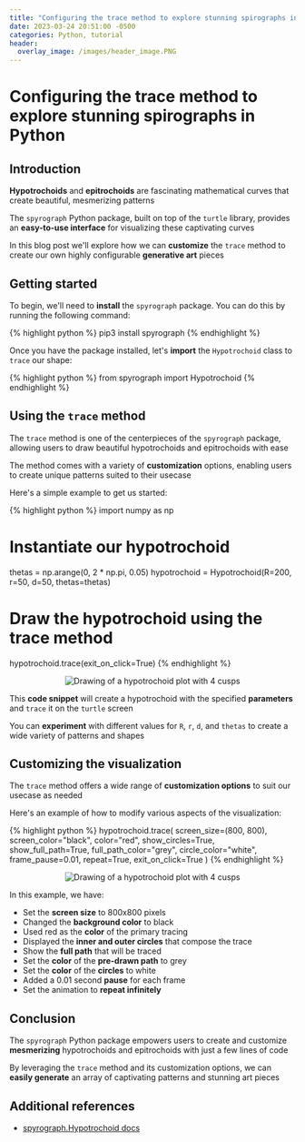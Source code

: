 ```yaml
---
title: "Configuring the trace method to explore stunning spirographs in Python"
date: 2023-03-24 20:51:00 -0500
categories: Python, tutorial
header:
  overlay_image: /images/header_image.PNG
---
```


# Configuring the trace method to explore stunning spirographs in Python

## Introduction

**Hypotrochoids** and **epitrochoids** are fascinating mathematical curves that create beautiful, mesmerizing patterns

The `spyrograph` Python package, built on top of the `turtle` library, provides an **easy-to-use interface** for visualizing these captivating curves

In this blog post we'll explore how we can **customize** the `trace` method to create our own highly configurable **generative art** pieces

## Getting started

To begin, we'll need to **install** the `spyrograph` package. You can do this by running the following command:

{% highlight python %}
pip3 install spyrograph
{% endhighlight %}

Once you have the package installed, let's **import** the `Hypotrochoid` class to `trace` our shape:

{% highlight python %}
from spyrograph import Hypotrochoid
{% endhighlight %}

## Using the `trace` method

The `trace` method is one of the centerpieces of the `spyrograph` package, allowing users to draw beautiful hypotrochoids and epitrochoids with ease

The method comes with a variety of **customization** options, enabling users to create unique patterns suited to their usecase

Here's a simple example to get us started:

{% highlight python %}
import numpy as np

# Instantiate our hypotrochoid
thetas = np.arange(0, 2 * np.pi, 0.05)
hypotrochoid = Hypotrochoid(R=200, r=50, d=50, thetas=thetas)

# Draw the hypotrochoid using the trace method
hypotrochoid.trace(exit_on_click=True)
{% endhighlight %}

<p align="center">
  <img src="{{ site.url }}{{ site.baseurl }}/images/astroid.PNG" alt="Drawing of a hypotrochoid plot with 4 cusps">
</p>

This **code snippet** will create a hypotrochoid with the specified **parameters** and `trace` it on the `turtle` screen

You can **experiment** with different values for `R`, `r`, `d`, and `thetas` to create a wide variety of patterns and shapes

## Customizing the visualization

The `trace` method offers a wide range of **customization options** to suit our usecase as needed

Here's an example of how to modify various aspects of the visualization:

{% highlight python %}
hypotrochoid.trace(
    screen_size=(800, 800),
    screen_color="black",
    color="red",
    show_circles=True,
    show_full_path=True,
    full_path_color="grey",
    circle_color="white",
    frame_pause=0.01,
    repeat=True,
    exit_on_click=True
)
{% endhighlight %}

<p align="center">
  <img src="{{ site.url }}{{ site.baseurl }}/images/trace_example.gif" alt="Drawing of a hypotrochoid plot with 4 cusps">
</p>

In this example, we have:

- Set the **screen size** to 800x800 pixels
- Changed the **background color** to black
- Used red as the **color** of the primary tracing
- Displayed the **inner and outer circles** that compose the trace
- Show the **full path** that will be traced
- Set the **color** of the **pre-drawn path** to grey
- Set the **color** of the **circles** to white
- Added a 0.01 second **pause** for each frame
- Set the animation to **repeat infinitely**

## Conclusion

The `spyrograph` Python package empowers users to create and customize **mesmerizing** hypotrochoids and epitrochoids with just a few lines of code

By leveraging the `trace` method and its customization options, we can **easily generate** an array of captivating patterns and stunning art pieces

## Additional references
- [spyrograph.Hypotrochoid docs](https://spyrograph.readthedocs.io/en/latest/source/spyrograph.hypotrochoid.html#trace)